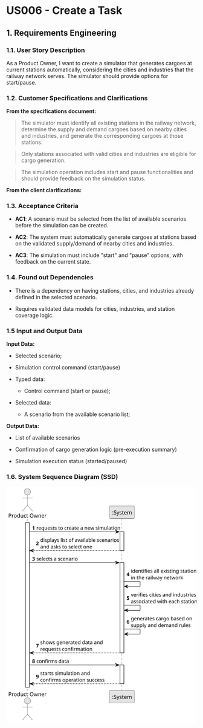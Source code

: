 # US006 - Create a Task

## 1. Requirements Engineering

### 1.1. User Story Description

As a Product Owner, I want to create a simulator that generates cargoes at current stations automatically, considering the cities and industries that the railway network serves. The simulator should provide options for start/pause.

### 1.2. Customer Specifications and Clarifications 

**From the specifications document:**

>	The simulator must identify all existing stations in the railway network, determine the supply and demand cargoes based on nearby cities and industries, and generate the corresponding cargoes at those stations.

>	Only stations associated with valid cities and industries are eligible for cargo generation.

>   The simulation operation includes start and pause functionalities and should provide feedback on the simulation status.

**From the client clarifications:**



### 1.3. Acceptance Criteria

* **AC1**: A scenario must be selected from the list of available scenarios before the simulation can be created.

* **AC2**: The system must automatically generate cargoes at stations based on the validated supply/demand of nearby cities and industries.

* **AC3**: The simulation must include "start" and "pause" options, with feedback on the current state.


### 1.4. Found out Dependencies

* There is a dependency on having stations, cities, and industries already defined in the selected scenario.

* Requires validated data models for cities, industries, and station coverage logic.

### 1.5 Input and Output Data

**Input Data:**

* Selected scenario;
* Simulation control command (start/pause)

* Typed data:
    * Control command (start or pause);
	
* Selected data:
    * A scenario from the available scenario list; 

**Output Data:**

* List of available scenarios

* Confirmation of cargo generation logic (pre-execution summary)

* Simulation execution status (started/paused)

### 1.6. System Sequence Diagram (SSD)

![System Sequence Diagram](svg/US012-SSD.svg)




